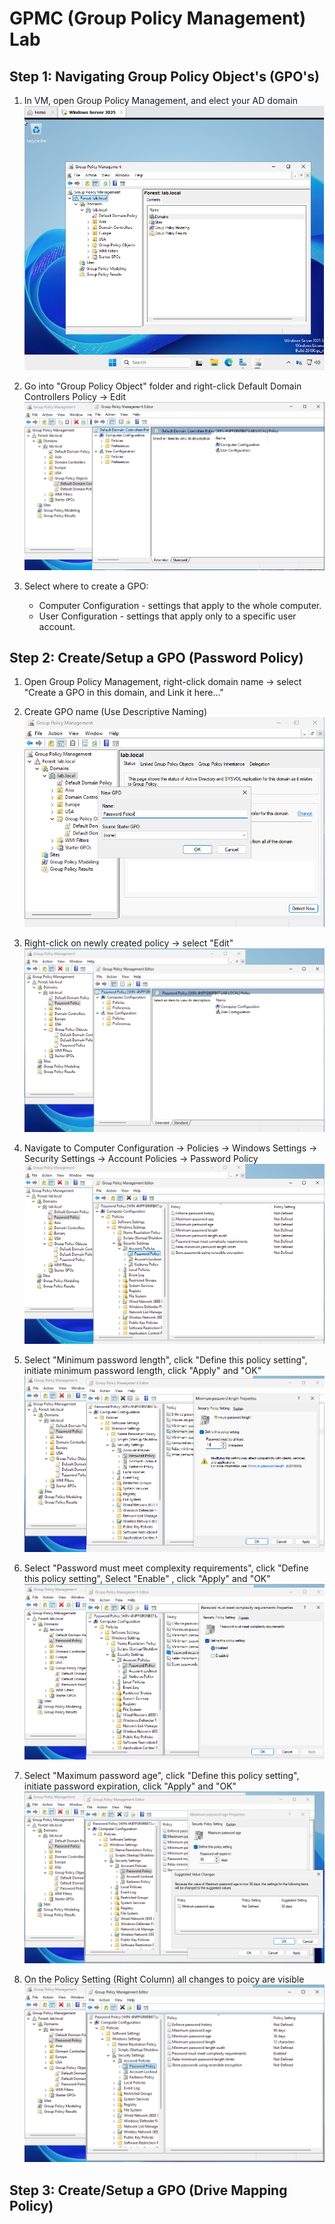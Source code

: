 # GPMC (Group Policy Management) Lab

## Step 1: Navigating Group Policy Object's (GPO's)

1. In VM, open Group Policy Management, and elect your AD domain
![GPO Creation](../docs/screenshots/gpo-creation.png)

2. Go into "Group Policy Object" folder and right-click Default Domain Controllers Policy -> Edit
![GPO Creation](../docs/screenshots/gpo-creation-2.png)

3. Select where to create a GPO:
    - Computer Configuration - settings that apply to the whole computer.
    - User Configuration - settings that apply only to a specific user account.

## Step 2: Create/Setup a GPO (Password Policy)

1. Open Group Policy Management, right-click domain name -> select "Create a GPO in this domain, and Link it here..."
2. Create GPO name (Use Descriptive Naming)
![Password GPO](../docs/screenshots/password-gpo.png)

3. Right-click on newly created policy -> select "Edit"
![Password GPO](../docs/screenshots/password-gpo-2.png)

4. Navigate to Computer Configuration -> Policies -> Windows Settings -> Security Settings -> Account Policies -> Password Policy 
![Password GPO](../docs/screenshots/password-gpo-3.png)

5. Select "Minimum password length", click "Define this policy setting", initiate minimum password length, click "Apply" and  "OK"
![Password GPO](../docs/screenshots/password-gpo-4.png)

6. Select "Password must meet complexity requirements", click "Define this policy setting", Select "Enable" , click "Apply" and  "OK"
![Password GPO](../docs/screenshots/password-gpo-5.png)

7. Select "Maximum password age", click "Define this policy setting", initiate password expiration, click "Apply" and  "OK"
![Password GPO](../docs/screenshots/password-gpo-6.png)

8. On the Policy Setting (Right Column) all changes to poicy are visible
![Password GPO](../docs/screenshots/password-gpo-7.png)

## Step 3: Create/Setup a GPO (Drive Mapping Policy)
